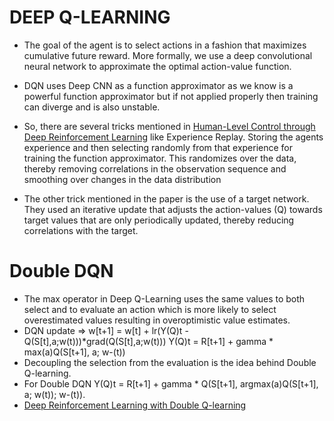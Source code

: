 # DEEP Q-LEARNING

 - The goal of the agent is to select actions in a fashion that maximizes cumulative 
 future reward. More formally, we use a deep convolutional neural network to approximate
 the optimal action-value function.

- DQN uses Deep CNN as a function approximator as we know is a powerful function approximator but if not applied properly then training can diverge and is also unstable.

- So, there are several tricks mentioned in [Human-Level Control through Deep Reinforcement Learning](https://storage.googleapis.com/deepmind-data/assets/papers/DeepMindNature14236Paper.pdf) like Experience Replay. Storing the agents experience and then
selecting randomly from that experience for training the function approximator. This randomizes over the data, thereby removing correlations in the observation sequence and smoothing over changes in the data distribution 

- The other trick mentioned in the paper is the use of a target network. They used an iterative update that adjusts the action-values (Q) towards target values that are only periodically updated, thereby reducing correlations with the target.


# Double DQN

- The max operator in Deep Q-Learning uses the same values to both select and to evaluate an action which is more likely to select overestimated values resulting in overoptimistic value estimates.
- DQN update => w[t+1] = w[t] + lr(Y(Q)t - Q(S[t],a;w(t)))*grad(Q(S[t],a;w(t)))
Y(Q)t = R[t+1] + gamma * max(a)Q(S[t+1], a; w-(t))
- Decoupling the selection from the evaluation is the idea behind Double Q-learning.
- For Double DQN Y(Q)t = R[t+1] + gamma * Q(S[t+1], argmax(a)Q(S[t+1], a; w(t)); w-(t)).
- [Deep Reinforcement Learning with Double Q-learning](https://arxiv.org/pdf/1509.06461.pdf)


